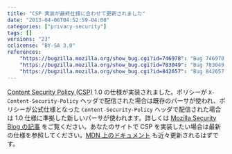 ```yaml
---
title: "CSP 実装が最終仕様に合わせて更新されました"
date: "2013-04-06T04:52:59-04:00"
categories: ["privacy-security"]
tags: []
versions: "23"
cclicense: "BY-SA 3.0"
references:
    "https://bugzilla.mozilla.org/show_bug.cgi?id=746978": "Bug 746978 – sync CSP directive parsing and directive names with w3c CSP 1.0 spec"
    "https://bugzilla.mozilla.org/show_bug.cgi?id=783049": "Bug 783049 – CSP : use existing/old parser for X-Content-Security-Policy header, new/CSP 1.0 spec compliant parser for Content-Security-Policy header"
    "https://bugzilla.mozilla.org/show_bug.cgi?id=842657": "Bug 842657 – Flip the pref to enable the CSP 1.0 parser for Firefox"
---
```

[Content Security Policy (CSP)](https://developer.mozilla.org/ja/docs/Security/CSP) 1.0 の仕様が実装されました。ポリシーが `X-Content-Security-Policy` ヘッダで配信された場合は既存のパーサが使われ、ポリシーが公式仕様となった `Content-Security-Policy` ヘッダで配信された場合は 1.0 仕様に準拠した新しいパーサが使われます。詳しくは [Mozilla Security Blog の記事](https://blog.mozilla.org/security/2013/06/11/content-security-policy-1-0-lands-in-firefox/) をご覧ください。あなたのサイトで CSP を実装したい場合は最新の仕様を参照してください。[MDN 上のドキュメント](https://developer.mozilla.org/ja/docs/Security/CSP) も近々更新されるはずです。
